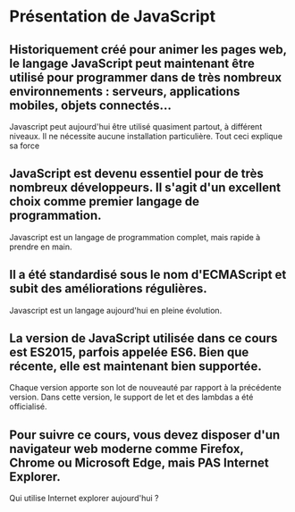 # Présentation de JavaScript

## Historiquement créé pour animer les pages web, le langage JavaScript peut maintenant être utilisé pour programmer dans de très nombreux environnements : serveurs, applications mobiles, objets connectés...

Javascript peut aujourd'hui être utilisé quasiment partout, à différent niveaux. Il ne nécessite aucune installation particulière. Tout ceci explique sa force

## JavaScript est devenu essentiel pour de très nombreux développeurs. Il s'agit d'un excellent choix comme premier langage de programmation.

Javascript est un langage de programmation complet, mais rapide à prendre en main.

## Il a été standardisé sous le nom d'ECMAScript et subit des améliorations régulières.

Javascript est un langage aujourd'hui en pleine évolution.

## La version de JavaScript utilisée dans ce cours est ES2015, parfois appelée ES6. Bien que récente, elle est maintenant bien supportée.

Chaque version apporte son lot de nouveauté par rapport à la précédente version. Dans cette version, le support de let et des lambdas a été officialisé.

## Pour suivre ce cours, vous devez disposer d'un navigateur web moderne comme Firefox, Chrome ou Microsoft Edge, mais PAS Internet Explorer.

Qui utilise Internet explorer aujourd'hui ?